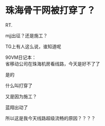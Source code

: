 # 珠海骨干网被打穿了？


RT.

mjj出征？还是施工？

TG上有人这么说，谁知道呢

90VM日记本：<br />
省移动公司在珠海机房看线路，今天是好不了了

是的

什么叫打穿了

又是因为施工？<img id="aimg_f5BXb" onclick="zoom(this, this.src, 0, 0, 0)" class="zoom" src="https://cdn.jsdelivr.net/gh/hishis/forum-master/public/images/patch.gif" onmouseover="img_onmouseoverfunc(this)" onload="thumbImg(this)" border="0" alt="" />

蓝翔出动了

所以这是我今天线路超级流畅的原因？？？？
